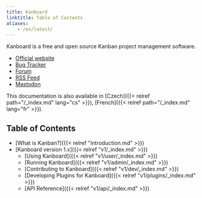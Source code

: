 ```yaml
---
title: Kanboard
linktitle: Table of Contents
aliases:
    - /en/latest/
---
```


Kanboard is a free and open source Kanban project management software.

- [Official website](https://kanboard.org)
- [Bug Tracker](https://github.com/kanboard/kanboard/issues)
- [Forum](https://kanboard.discourse.group/)
- [RSS Feed](https://github.com/kanboard/kanboard/releases.atom)
- [Mastodon](https://mastodon.social/@kanboard)

This documentation is also available in [Czech]({{< relref path="/_index.md" lang="cs" >}}), [French]({{< relref path="/_index.md" lang="fr" >}}).

## Table of Contents

- [What is Kanban?]({{< relref "introduction.md" >}})
- [Kanboard version 1.x]({{< relref "v1/_index.md" >}})
    - [Using Kanboard]({{< relref "v1/user/_index.md" >}})
    - [Running Kanboard]({{< relref "v1/admin/_index.md" >}})
    - [Contributing to Kanboard]({{< relref "v1/dev/_index.md" >}})
    - [Developing Plugins for Kanboard]({{< relref "v1/plugins/_index.md" >}})
    - [API Reference]({{< relref "v1/api/_index.md" >}})
